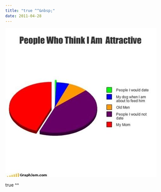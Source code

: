 ```yaml
---
title: "true ^^&nbsp;"
date: 2011-04-28
---
```


![2011-04-28-2q1jea73.jpeg](/images/2011-04-28-2q1jea73.jpeg)

true ^^&nbsp;